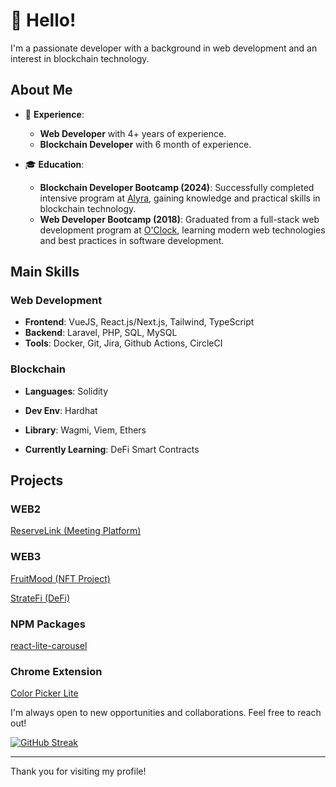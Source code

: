 # 👋 Hello!

I'm a passionate developer with a background in web development and an interest in blockchain technology.

## About Me

- 💼 **Experience**:
  - **Web Developer** with 4+ years of experience.
  - **Blockchain Developer** with 6 month of experience.
    
- 🎓 **Education**:
  - **Blockchain Developer Bootcamp (2024)**: Successfully completed intensive program at [Alyra](https://alyra.fr/), gaining knowledge and practical skills in blockchain technology.
  - **Web Developer Bootcamp (2018)**: Graduated from a full-stack web development program at [O'Clock](https://oclock.io/), learning modern web technologies and best practices in software development.

## Main Skills

### Web Development
- **Frontend**: VueJS, React.js/Next.js, Tailwind, TypeScript
- **Backend**: Laravel, PHP, SQL, MySQL
- **Tools**: Docker, Git, Jira, Github Actions, CircleCI

### Blockchain
- **Languages**: Solidity
- **Dev Env**: Hardhat
- **Library**: Wagmi, Viem, Ethers
  
- **Currently Learning**: DeFi  Smart Contracts

## Projects

### WEB2

[ReserveLink (Meeting Platform)](https://github.com/halkemist/ReserveLink)

### WEB3

[FruitMood (NFT Project)](https://fruitmood.vercel.app/)

[StrateFi (DeFi)](https://stratefi.vercel.app/)

### NPM Packages

[react-lite-carousel](https://www.npmjs.com/package/react-lite-carousel)

### Chrome Extension

[Color Picker Lite](https://chromewebstore.google.com/detail/color-picker-lite/alaahbknffekmlfalifhodohhgjmofgp)

I'm always open to new opportunities and collaborations. Feel free to reach out!

[![GitHub Streak](https://streak-stats.demolab.com?user=halkemist&theme=meta-light&mode=weekly)](https://git.io/streak-stats)

---

Thank you for visiting my profile!

